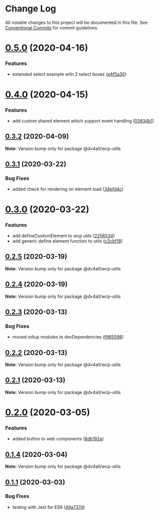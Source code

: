 # Change Log

All notable changes to this project will be documented in this file.
See [Conventional Commits](https://conventionalcommits.org) for commit guidelines.

# [0.5.0](https://github.com/dmijatovic/nuxt-next-lerna/compare/@dv4all/wcp-utils@0.4.0...@dv4all/wcp-utils@0.5.0) (2020-04-16)


### Features

* extended select example with 2 select boxes ([e4f5a30](https://github.com/dmijatovic/nuxt-next-lerna/commit/e4f5a301442fae44eef9e5565468d2560e9e114a))





# [0.4.0](https://github.com/dmijatovic/nuxt-next-lerna/compare/@dv4all/wcp-utils@0.3.2...@dv4all/wcp-utils@0.4.0) (2020-04-15)


### Features

* add custom shared element which support event handling ([03934b1](https://github.com/dmijatovic/nuxt-next-lerna/commit/03934b17be76d9ddad219c3621e40273843639d9))





## [0.3.2](https://github.com/dmijatovic/nuxt-next-lerna/compare/@dv4all/wcp-utils@0.3.1...@dv4all/wcp-utils@0.3.2) (2020-04-09)

**Note:** Version bump only for package @dv4all/wcp-utils





## [0.3.1](https://github.com/dmijatovic/nuxt-next-lerna/compare/@dv4all/wcp-utils@0.3.0...@dv4all/wcp-utils@0.3.1) (2020-03-22)


### Bug Fixes

* added check for rendering on element load ([34bfd4c](https://github.com/dmijatovic/nuxt-next-lerna/commit/34bfd4c846e073eb626b3c9bdb35dd8f10588663))





# [0.3.0](https://github.com/dmijatovic/nuxt-next-lerna/compare/@dv4all/wcp-utils@0.2.5...@dv4all/wcp-utils@0.3.0) (2020-03-22)


### Features

* add defineCustomElement to wcp utils ([2256534](https://github.com/dmijatovic/nuxt-next-lerna/commit/2256534982f3679c0e52105b972cc695e43a1f26))
* add generic define element function to utils ([c2cbf18](https://github.com/dmijatovic/nuxt-next-lerna/commit/c2cbf18b564ada9ecbe559bebc6975a241cc55dc))





## [0.2.5](https://github.com/dmijatovic/nuxt-next-lerna/compare/@dv4all/wcp-utils@0.2.4...@dv4all/wcp-utils@0.2.5) (2020-03-19)

**Note:** Version bump only for package @dv4all/wcp-utils





## [0.2.4](https://github.com/dmijatovic/nuxt-next-lerna/compare/@dv4all/wcp-utils@0.2.3...@dv4all/wcp-utils@0.2.4) (2020-03-19)

**Note:** Version bump only for package @dv4all/wcp-utils





## [0.2.3](https://github.com/dmijatovic/nuxt-next-lerna/compare/@dv4all/wcp-utils@0.2.2...@dv4all/wcp-utils@0.2.3) (2020-03-13)


### Bug Fixes

* moved rollup modules to devDependencies ([f965598](https://github.com/dmijatovic/nuxt-next-lerna/commit/f965598c3c3587b393dfb57b6e05e2b8326a77d5))





## [0.2.2](https://github.com/dmijatovic/nuxt-next-lerna/compare/@dv4all/wcp-utils@0.2.1...@dv4all/wcp-utils@0.2.2) (2020-03-13)

**Note:** Version bump only for package @dv4all/wcp-utils





## [0.2.1](https://github.com/dmijatovic/nuxt-next-lerna/compare/@dv4all/wcp-utils@0.2.0...@dv4all/wcp-utils@0.2.1) (2020-03-13)

**Note:** Version bump only for package @dv4all/wcp-utils





# [0.2.0](https://github.com/dmijatovic/nuxt-next-lerna/compare/@dv4all/wcp-utils@0.1.4...@dv4all/wcp-utils@0.2.0) (2020-03-05)


### Features

* added button to web components ([8db192a](https://github.com/dmijatovic/nuxt-next-lerna/commit/8db192a2479da07b461715d1b6311f2f1b4ab611))





## [0.1.4](https://github.com/dmijatovic/nuxt-next-lerna/compare/@dv4all/wcp-utils@0.1.3...@dv4all/wcp-utils@0.1.4) (2020-03-04)

**Note:** Version bump only for package @dv4all/wcp-utils





## [0.1.1](https://github.com/dmijatovic/nuxt-next-lerna/compare/@dv4all/wcp-utils@0.1.0...@dv4all/wcp-utils@0.1.1) (2020-03-03)


### Bug Fixes

* testing with Jest for ES6 ([49a737d](https://github.com/dmijatovic/nuxt-next-lerna/commit/49a737d5d8dd4dbc40a7108fc33b8642a9e6ed61))
